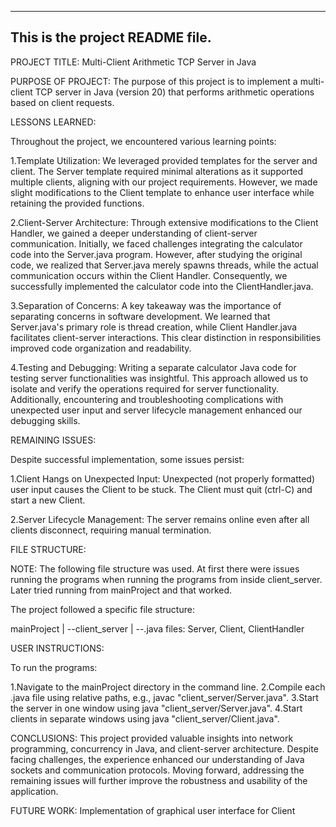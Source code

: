 ------------------------------------------------------------------------
This is the project README file. 
------------------------------------------------------------------------

PROJECT TITLE: Multi-Client Arithmetic TCP Server in Java

PURPOSE OF PROJECT: The purpose of this project is to implement a multi-client TCP server in Java (version 20) that performs arithmetic operations based on client requests.


LESSONS LEARNED:

Throughout the project, we encountered various learning points:

1.Template Utilization: We leveraged provided templates for the server and client. The Server template required minimal alterations as it supported multiple clients, aligning with our project requirements. However, we made slight modifications to the Client template to enhance user interface while retaining the provided functions.

2.Client-Server Architecture: Through extensive modifications to the Client Handler, we gained a deeper understanding of client-server communication. Initially, we faced challenges integrating the calculator code into the Server.java program. However, after studying the original code, we realized that Server.java merely spawns threads, while the actual communication occurs within the Client Handler. Consequently, we successfully implemented the calculator code into the ClientHandler.java.

3.Separation of Concerns: A key takeaway was the importance of separating concerns in software development. We learned that Server.java's primary role is thread creation, while Client Handler.java facilitates client-server interactions. This clear distinction in responsibilities improved code organization and readability.

4.Testing and Debugging: Writing a separate calculator Java code for testing server functionalities was insightful. This approach allowed us to isolate and verify the operations required for server functionality. Additionally, encountering and troubleshooting complications with unexpected user input and server lifecycle management enhanced our debugging skills.


REMAINING ISSUES:

Despite successful implementation, some issues persist:

1.Client Hangs on Unexpected Input: Unexpected (not properly formatted) user input causes the Client to be stuck. The Client must quit (ctrl-C) and start a new Client.

2.Server Lifecycle Management: The server remains online even after all clients disconnect, requiring manual termination.


FILE STRUCTURE:

NOTE: The following file structure was used. At first there were issues	running the programs when running the programs from inside client_server. Later tried running from mainProject and that worked.

The project followed a specific file structure:

mainProject
|
--client_server
  |
  --.java files: Server, Client, ClientHandler


USER INSTRUCTIONS:

To run the programs:

1.Navigate to the mainProject directory in the command line.
2.Compile each .java file using relative paths, e.g., javac "client_server/Server.java".
3.Start the server in one window using java "client_server/Server.java".
4.Start clients in separate windows using java "client_server/Client.java".

CONCLUSIONS:
This project provided valuable insights into network programming, concurrency in Java, and client-server architecture. Despite facing challenges, the experience enhanced our understanding of Java sockets and communication protocols. Moving forward, addressing the remaining issues will further improve the robustness and usability of the application.

FUTURE WORK:
Implementation of graphical user interface for Client

